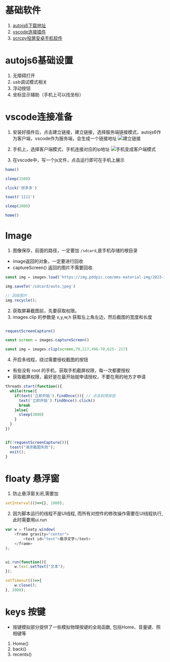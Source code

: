 # 基础软件
1. [autojs6下载地址](https://github.com/SuperMonster003/AutoJs6?tab=readme-ov-file)
2. [vscode连接插件](https://github.com/SuperMonster003/AutoJs6-VSCode-Extension?tab=readme-ov-file)
3. [scrcpy投屏安卓手机软件](https://github.com/Genymobile/scrcpy)


# autojs6基础设置
1. 无障碍打开
2. usb调试模式相关
3. 浮动按钮
4. 坐标显示辅助（手机上可以找坐标）


# vscode连接准备
1. 安装好插件后，点击建立链接，建立链接，选择服务端链接模式，autojs6作为客户端，vscode作为服务端，会生成一个链接地址
![建立链接](https://rowin90.github.io/images/vscode连接1/autojs.png)

2. 手机上，选择客户端模式，手机连接对应的ip地址
![手机变成客户端模式](https://rowin90.github.io/images/vscode连接2/autojs.png)

3. 在vscode中，写一个js文件，点击运行即可在手机上展示
```js
home()

sleep(1500)

click('拼多多')

toast('1111')

sleep(2000)

home()
```

# Image
1. 图像保存，前面的路径，一定要加 `/sdcard`,是手机存储的根目录
- image返回的对象，一定要进行回收
- captureScreen() 返回的图片不需要回收.
```js
const img = images.load('https://img.pddpic.com/mms-material-img/2023-10-02/01f86a3c-09e1-42fc-a20f-1ce37f89218b.jpeg')

img.saveTo('/sdcard/auto.jpeg')

// 回收图片
img.recycle();
```
2. 获取屏幕截图前，先要获取权限。
3. images.clip 的参数是 x,y,w,h 获取左上角左边，然后截图的宽度和长度
```js

requestScreenCapture()

const screen = images.captureScreen()

const img = images.clip(screen,70,217,496-70,625- 217)
```
4. 开启多线程，绕过需要授权截图的按钮
- 有些没有 root 的手机，获取手机截屏权限，每一次都要授权
- 获取截屏权限，最好是在最开始就申请授权，不要在用的地方才申请
```js
threads.start(function(){
  while(true){
    if(text('立即开始').findOnce()){ // 点击权限按钮
      text('立即开始').findOnce().click()
      break
    }else{
      sleep(3000)
    }
  }
})


if(!requestScreenCapture()){
  toast("请求截图失败");
  exit();
}
```
# floaty 悬浮窗
1. 防止悬浮窗关闭,需要加
```js
setInterval(()=>{}, 1000);
```
2. 因为脚本运行的线程不是UI线程, 而所有对控件的修改操作需要在UI线程执行, 此时需要用ui.run
```js
var w = floaty.window(
    <frame gravity="center">
        <text id="text">悬浮文字</text>
    </frame>
);


ui.run(function(){
    w.text.setText("文本");
});

setTimeout(()=>{
    w.close();
}, 2000);
```
# keys 按键
- 按键模拟部分提供了一些模拟物理按键的全局函数, 包括Home、音量键、照相键等
1. Home()
2. back()
3. recents()
